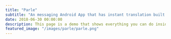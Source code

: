 ```yaml
---
title: "Parle"
subtitle: "An messaging Android App that has instant translation built in."
date: 2018-06-30 00:00:00
description: This page is a demo that shows everything you can do inside portfolio and blog posts.
featured_image: "/images/parle/parle.png"
---
```

